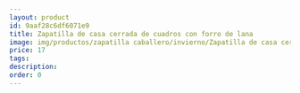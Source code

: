 ```yaml
---
layout: product
id: 9aaf28c6df6071e9
title: Zapatilla de casa cerrada de cuadros con forro de lana
image: img/productos/zapatilla caballero/invierno/Zapatilla de casa cerrada de cuadros con forro de lana=17.webp
price: 17
tags: 
description: 
order: 0
---
```


